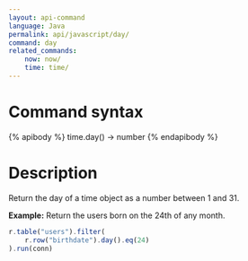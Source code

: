 ```yaml
---
layout: api-command
language: Java
permalink: api/javascript/day/
command: day
related_commands:
    now: now/
    time: time/
---
```


# Command syntax #

{% apibody %}
time.day() &rarr; number
{% endapibody %}

# Description #

Return the day of a time object as a number between 1 and 31.

__Example:__ Return the users born on the 24th of any month.

```js
r.table("users").filter(
    r.row("birthdate").day().eq(24)
).run(conn)
```


